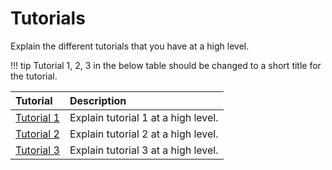 # Tutorials

Explain the different tutorials that you have at a high level.

!!! tip
    Tutorial 1, 2, 3 in the below table should be changed to a short title for the tutorial.

| Tutorial                    | Description                         |
| :-------------------------- | :---------------------------------- |
| [Tutorial 1](tutorial-1.md) | Explain tutorial 1 at a high level. |
| [Tutorial 2](tutorial-2.md) | Explain tutorial 2 at a high level. |
| [Tutorial 3](tutorial-3.md) | Explain tutorial 3 at a high level. |


